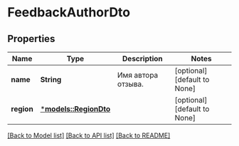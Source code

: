 # FeedbackAuthorDto

## Properties
Name | Type | Description | Notes
------------ | ------------- | ------------- | -------------
**name** | **String** | Имя автора отзыва. | [optional] [default to None]
**region** | [***models::RegionDto**](RegionDTO.md) |  | [optional] [default to None]

[[Back to Model list]](../README.md#documentation-for-models) [[Back to API list]](../README.md#documentation-for-api-endpoints) [[Back to README]](../README.md)


